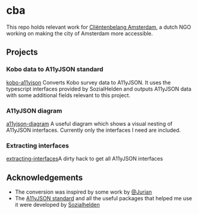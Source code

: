 # cba
This repo holds relevant work for [Cliëntenbelang Amsterdam](https://www.clientenbelangamsterdam.nl/), a dutch NGO working on making the city of Amsterdam more accessible.

## Projects

### Kobo data to A11yJSON standard
[kobo-a11yjson](/) Converts Kobo survey data to A11yJSON.
It uses the typescript interfaces provided by SozialHelden and outputs A11yJSON data with some additional fields relevant to this project.

### A11yJSON diagram
[a11yjson-diagram](/a11yjson-diagram) A useful diagram which shows a visual nesting of A11yJSON interfaces. Currently only the interfaces I need are included.

### Extracting interfaces
[extracting-interfaces](/extracting-interfaces)A dirty hack to get all A11yJSON interfaces

## Acknowledgements
- The conversion was inspired by some work by [@Jurian](https://github.com/Jurian/)
- The [A11yJSON standard](https://github.com/sozialhelden/a11yjson) and all the useful packages that helped me use it were developed by [Sozialhelden](https://github.com/sozialhelden)